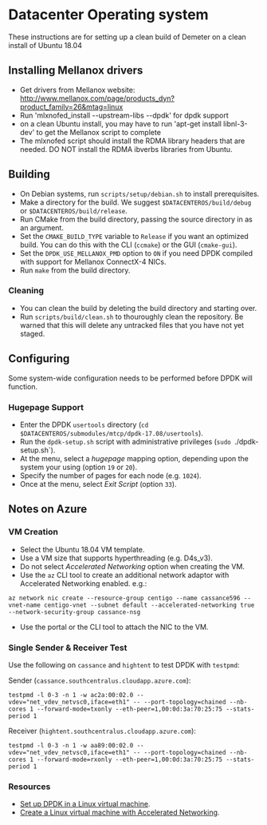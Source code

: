 Datacenter Operating system
===

These instructions are for setting up a clean build of Demeter on a clean install of Ubuntu 18.04

## Installing Mellanox drivers

- Get drivers from Mellanox website: http://www.mellanox.com/page/products_dyn?product_family=26&mtag=linux
- Run 'mlxnofed_install --upstream-libs --dpdk' for dpdk support
- on a clean Ubuntu install, you may have to run 'apt-get install libnl-3-dev' to get the Mellanox script to complete
- The mlxnofed script should install the RDMA library headers that are needed.  DO NOT install the RDMA ibverbs libraries from Ubuntu.
## Building

- On Debian systems, run `scripts/setup/debian.sh` to install prerequisites.
- Make a directory for the build. We suggest `$DATACENTEROS/build/debug` or `$DATACENTEROS/build/release`.
- Run CMake from the build directory, passing the source directory in as an argument.
- Set the `CMAKE_BUILD_TYPE` variable to `Release` if you want an optimized build. You can do this with the CLI (`ccmake`) or the GUI (`cmake-gui`).
- Set the `DPDK_USE_MELLANOX_PMD` option to `ON` if you need DPDK compiled with support for Mellanox ConnectX-4 NICs.
- Run `make` from the build directory.

### Cleaning

- You can clean the build by deleting the build directory and starting over.
- Run `scripts/build/clean.sh` to thouroughly clean the repository. Be warned that this will delete any untracked files that you have not yet staged.

## Configuring

Some system-wide configuration needs to be performed before DPDK will function.

### Hugepage Support

- Enter the DPDK `usertools` directory (`cd $DATACENTEROS/submodules/mtcp/dpdk-17.08/usertools`).
- Run the `dpdk-setup.sh` script with administrative privileges (`sudo `./dpdk-setup.sh`).
- At the menu, select a *hugepage* mapping option, depending upon the system your using (option `19` or `20`).
- Specify the number of pages for each node (e.g. `1024`).
- Once at the menu, select *Exit Script* (option `33`).

## Notes on Azure

### VM Creation

- Select the Ubuntu 18.04 VM template.
- Use a VM size that supports hyperthreading (e.g. D4s_v3).
- Do not select _Accelerated Networking_ option when creating the VM.
- Use the `az` CLI tool to create an additional network adaptor with Accelerated Networking enabled. e.g.:

```
az network nic create --resource-group centigo --name cassance596 --vnet-name centigo-vnet --subnet default --accelerated-networking true --network-security-group cassance-nsg
```

- Use the portal or the CLI tool to attach the NIC to the VM.

### Single Sender & Receiver Test

Use the following on `cassance` and `hightent` to test DPDK with `testpmd`:

Sender (`cassance.southcentralus.cloudapp.azure.com`):

```
testpmd -l 0-3 -n 1 -w ac2a:00:02.0 --vdev="net_vdev_netvsc0,iface=eth1" -- --port-topology=chained --nb-cores 1 --forward-mode=txonly --eth-peer=1,00:0d:3a:70:25:75 --stats-period 1
```

Receiver (`hightent.southcentralus.cloudapp.azure.com`):

```
testpmd -l 0-3 -n 1 -w aa89:00:02.0 --vdev="net_vdev_netvsc0,iface=eth1" -- --port-topology=chained --nb-cores 1 --forward-mode=rxonly --eth-peer=1,00:0d:3a:70:25:75 --stats-period 1
```

### Resources

- [Set up DPDK in a Linux virtual machine](https://docs.microsoft.com/en-us/azure/virtual-network/setup-dpdk).
- [Create a Linux virtual machine with Accelerated Networking](https://docs.microsoft.com/en-us/azure/virtual-network/create-vm-accelerated-networking-cli).

